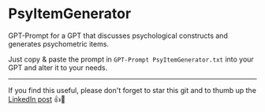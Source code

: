 # PsyItemGenerator
GPT-Prompt for a GPT that discusses psychological constructs and generates psychometric items. 

Just copy & paste the prompt in `GPT-Prompt PsyItemGenerator.txt` into your GPT and alter it to your needs. 


---
If you find this useful, please don't forget to star this git and to thumb up the [LinkedIn post](https://www.linkedin.com/feed/update/urn:li:activity:7142223823503839232/) 👍🙏
